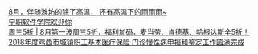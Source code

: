   
[8月，伴随潍坊的除了高温， 还有高温下的雨雨雨~](http://www.dianyue.me/archives/932/ulv0qk66grhfcca3/)  
[宁职软件学院欢迎你](http://www.dianyue.me/archives/445/7dr93b19jz0isu4r/)  
[周三5折 | 8月第一波周三5折，福利加码，麦当劳、肯德基、哈根达斯全5折！](http://www.dianyue.me/archives/525/shxcje5n5sylqy1v/)  
[2018年度鸡西市城镇职工基本医疗保险 门诊慢性病申报和鉴定工作圆满完成](http://www.dianyue.me/archives/884/1rg8940qyfcwb6rg/)